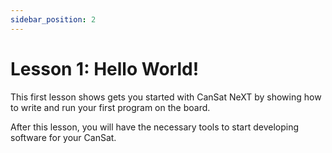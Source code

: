 ```yaml
---
sidebar_position: 2
---
```


# Lesson 1: Hello World!

This first lesson shows gets you started with CanSat NeXT by showing how to write and run your first program on the board.

After this lesson, you will have the necessary tools to start developing software for your CanSat.
